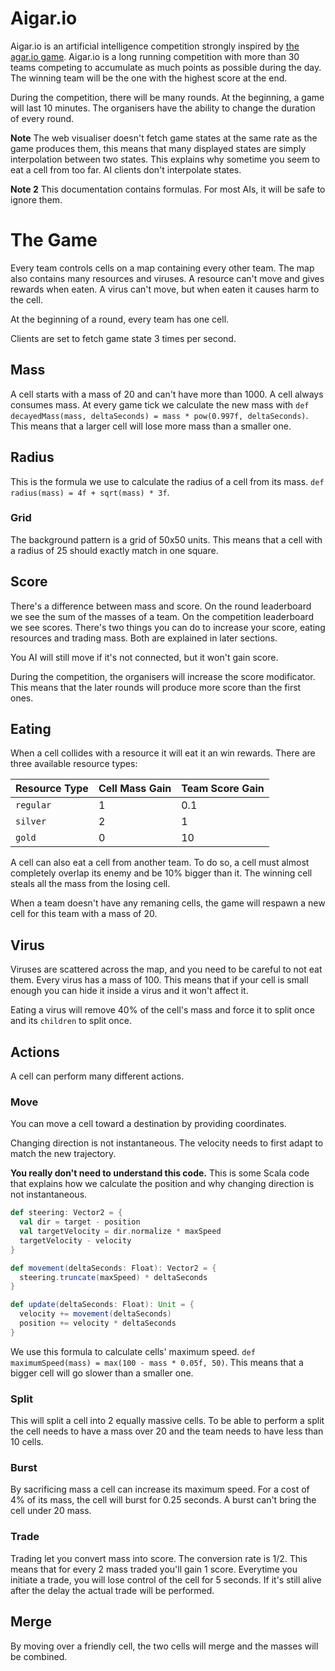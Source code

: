 # Aigar.io
Aigar.io is an artificial intelligence competition strongly inspired by
[the agar.io game](https://agar.io). Aigar.io is a long running competition with
more than 30 teams competing to accumulate as much points as possible during the
day. The winning team will be the one with the highest score at the end.

During the competition, there will be many rounds. At the beginning, a game will
last 10 minutes. The organisers have the ability to change the duration of every
round.

**Note**
The web visualiser doesn't fetch game states at the same rate as the game
produces them, this means that many displayed states are simply interpolation
between two states. This explains why sometime you seem to eat a cell from too
far. AI clients don't interpolate states.

**Note 2**
This documentation contains formulas. For most AIs, it will be safe to ignore
them.

# The Game
Every team controls cells on a map containing every other team. The map also
contains many resources and viruses. A resource can't move and gives rewards when
eaten. A virus can't move, but when eaten it causes harm to the cell.

At the beginning of a round, every team has one cell.

Clients are set to fetch game state 3 times per second.

## Mass
A cell starts with a mass of 20 and can't have more than 1000. A cell always 
consumes mass. At every game tick we calculate the new mass with
`def decayedMass(mass, deltaSeconds) = mass * pow(0.997f, deltaSeconds)`. This
means that a larger cell will lose more mass than a smaller one.

## Radius
This is the formula we use to calculate the radius of a cell from its mass.
`def radius(mass) = 4f + sqrt(mass) * 3f`.

### Grid
The background pattern is a grid of 50x50 units. This means that a cell with a
radius of 25 should exactly match in one square.

## Score
There's a difference between mass and score. On the round leaderboard we see
the sum of the masses of a team. On the competition leaderboard we see scores.
There's two things you can do to increase your score, eating resources and
trading mass. Both are explained in later sections.

You AI will still move if it's not connected, but it won't gain score.

During the competition, the organisers will increase the score modificator. This
means that the later rounds will produce more score than the first ones.

## Eating
When a cell collides with a resource it will eat it an win rewards. There are
three available resource types:

| Resource Type | Cell Mass Gain | Team Score Gain   |
| ------------- | -------------- | ----------------- |
| `regular`     | 1              | 0.1               |
| `silver`      | 2              | 1                 |
| `gold`        | 0              | 10                |

A cell can also eat a cell from another team. To do so, a cell must almost
completely overlap its enemy and be 10% bigger than it. The winning cell steals
all the mass from the losing cell.

When a team doesn't have any remaning cells, the game will respawn a new cell for
this team with a mass of 20. 

## Virus
Viruses are scattered across the map, and you need to be careful to not eat them.
Every virus has a mass of 100. This means that if your cell is small enough you
can hide it inside a virus and it won't affect it.

Eating a virus will remove 40% of the cell's mass and force it to split once and
its `children` to split once.

## Actions
A cell can perform many different actions. 

### Move
You can move a cell toward a destination by providing coordinates.

Changing direction is not instantaneous. The velocity needs to first adapt to
match the new trajectory.

**You really don't need to understand this code.**
This is some Scala code that explains how we calculate the position and why
changing direction is not instantaneous.
```scala
def steering: Vector2 = {
  val dir = target - position
  val targetVelocity = dir.normalize * maxSpeed
  targetVelocity - velocity
}

def movement(deltaSeconds: Float): Vector2 = {
  steering.truncate(maxSpeed) * deltaSeconds
}

def update(deltaSeconds: Float): Unit = {
  velocity += movement(deltaSeconds)
  position += velocity * deltaSeconds
}
```

We use this formula to calculate cells' maximum speed.
`def maximumSpeed(mass) = max(100 - mass * 0.05f, 50)`. This means that a bigger
cell will go slower than a smaller one.

### Split
This will split a cell into 2 equally massive cells. To be able to perform a
split the cell needs to have a mass over 20 and the team needs to have less than
10 cells.

### Burst
By sacrificing mass a cell can increase its maximum speed. For a cost of 4% of
its mass, the cell will burst for 0.25 seconds. A burst can't bring the cell
under 20 mass.

### Trade
Trading let you convert mass into score. The conversion rate is 1/2. This means
that for every 2 mass traded you'll gain 1 score. Everytime you initiate a trade,
you will lose control of the cell for 5 seconds. If it's still alive after the
delay the actual trade will be performed.

## Merge
By moving over a friendly cell, the two cells will merge and the masses will be
combined.
